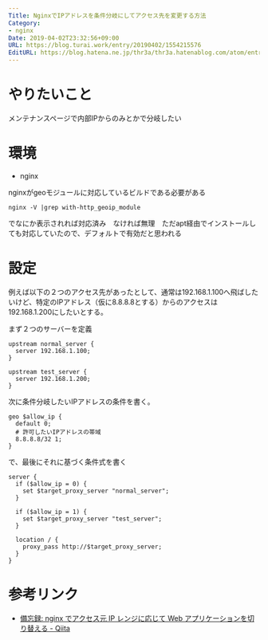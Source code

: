 ```yaml
---
Title: NginxでIPアドレスを条件分岐にしてアクセス先を変更する方法
Category:
- nginx
Date: 2019-04-02T23:32:56+09:00
URL: https://blog.turai.work/entry/20190402/1554215576
EditURL: https://blog.hatena.ne.jp/thr3a/thr3a.hatenablog.com/atom/entry/17680117127005689604
---
```


# やりたいこと

メンテナンスページで内部IPからのみとかで分岐したい

# 環境

- nginx

nginxがgeoモジュールに対応しているビルドである必要がある

```
nginx -V |grep with-http_geoip_module
```

でなにか表示されれば対応済み　なければ無理　ただapt経由でインストールしても対応していたので、デフォルトで有効だと思われる

# 設定

例えば以下の２つのアクセス先があったとして、通常は192.168.1.100へ飛ばしたいけど、特定のIPアドレス（仮に8.8.8.8とする）からのアクセスは192.168.1.200にしたいとする。

まず２つのサーバーを定義

```
upstream normal_server {
  server 192.168.1.100;
}

upstream test_server {
  server 192.168.1.200;
}
```

次に条件分岐したいIPアドレスの条件を書く。

```
geo $allow_ip {
  default 0;
  # 許可したいIPアドレスの帯域
  8.8.8.8/32 1;
}
```

で、最後にそれに基づく条件式を書く

```
server {
  if ($allow_ip = 0) {
    set $target_proxy_server "normal_server";
  }

  if ($allow_ip = 1) {
    set $target_proxy_server "test_server";
  }

  location / {
    proxy_pass http://$target_proxy_server;
  }
}
```

# 参考リンク

- [備忘録: nginx でアクセス元 IP レンジに応じて Web アプリケーションを切り替える - Qiita](https://qiita.com/kitsuyui/items/aefb3f301fd4f7004d81)
